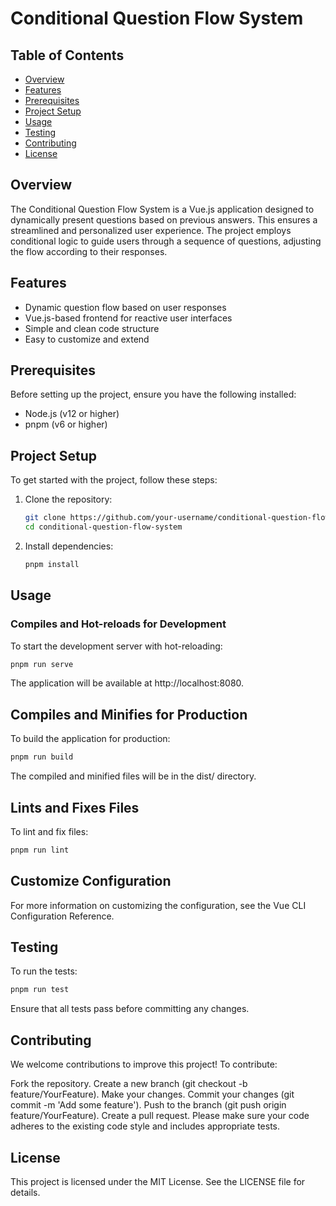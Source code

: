 # Conditional Question Flow System

## Table of Contents

- [Overview](#overview)
- [Features](#features)
- [Prerequisites](#prerequisites)
- [Project Setup](#project-setup)
- [Usage](#usage)
- [Testing](#testing)
- [Contributing](#contributing)
- [License](#license)

## Overview

The Conditional Question Flow System is a Vue.js application designed to dynamically present questions based on previous answers. This ensures a streamlined and personalized user experience. The project employs conditional logic to guide users through a sequence of questions, adjusting the flow according to their responses.

## Features

- Dynamic question flow based on user responses
- Vue.js-based frontend for reactive user interfaces
- Simple and clean code structure
- Easy to customize and extend

## Prerequisites

Before setting up the project, ensure you have the following installed:

- Node.js (v12 or higher)
- pnpm (v6 or higher)

## Project Setup

To get started with the project, follow these steps:

1. Clone the repository:

   ```sh
   git clone https://github.com/your-username/conditional-question-flow-system.git
   cd conditional-question-flow-system
   ```

2. Install dependencies:
   ```sh
   pnpm install
   ```

## Usage

### Compiles and Hot-reloads for Development

To start the development server with hot-reloading:

```sh
pnpm run serve
```

The application will be available at http://localhost:8080.

## Compiles and Minifies for Production

To build the application for production:

```sh
pnpm run build
```

The compiled and minified files will be in the dist/ directory.

## Lints and Fixes Files

To lint and fix files:

```sh
pnpm run lint
```

## Customize Configuration

For more information on customizing the configuration, see the Vue CLI Configuration Reference.

## Testing

To run the tests:

```sh
pnpm run test
```

Ensure that all tests pass before committing any changes.

## Contributing

We welcome contributions to improve this project! To contribute:

Fork the repository.
Create a new branch (git checkout -b feature/YourFeature).
Make your changes.
Commit your changes (git commit -m 'Add some feature').
Push to the branch (git push origin feature/YourFeature).
Create a pull request.
Please make sure your code adheres to the existing code style and includes appropriate tests.

## License

This project is licensed under the MIT License. See the LICENSE file for details.
